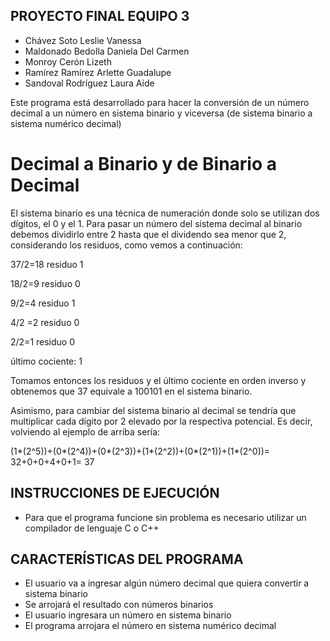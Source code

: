 ## PROYECTO FINAL EQUIPO 3

* Chávez Soto Leslie Vanessa
* Maldonado Bedolla Daniela Del Carmen
* Monroy Cerón Lizeth
* Ramírez Ramírez Arlette Guadalupe
* Sandoval Rodríguez Laura Aide

Este programa está desarrollado para hacer la conversión de un número decimal a un número en sistema binario y viceversa (de sistema binario a sistema numérico decimal) 

# Decimal a Binario y de Binario a Decimal


El sistema binario es una técnica de numeración donde solo se utilizan dos dígitos, el 0 y el 1.
Para pasar un número del sistema decimal al binario debemos dividirlo entre 2 hasta que el dividendo sea menor que 2, considerando los residuos, como vemos a continuación:

37/2=18 residuo 1

18/2=9 residuo 0

9/2=4 residuo 1

4/2 =2 residuo 0

2/2=1 residuo 0

último cociente: 1

Tomamos entonces los residuos y el último cociente en orden inverso y obtenemos que 37 equivale a 100101 en el sistema binario.

Asimismo, para cambiar del sistema binario al decimal se tendría que multiplicar cada dígito por 2 elevado por la respectiva potencial. Es decir, volviendo al ejemplo de arriba sería:

(1*(2^5))+(0*(2^4))+(0*(2^3))+(1*(2^2))+(0*(2^1))+(1*(2^0))= 32+0+0+4+0+1= 37

## INSTRUCCIONES DE EJECUCIÓN 
* Para que el programa funcione sin problema es necesario utilizar un compilador de lenguaje C o C++

## CARACTERÍSTICAS DEL PROGRAMA

* El usuario va a ingresar algún número decimal que quiera convertir a sistema binario
* Se arrojará el resultado con números binarios
* El usuario ingresara un número en sistema binario
* El programa arrojara el número en sistema numérico decimal
